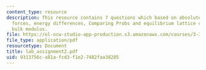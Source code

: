 ```yaml
---
content_type: resource
description: This resource contains 7 questions which based on absolute energies,
  forces, energy differences, Comparing Probs and equilibrium lattice constant and
  bulk modulus.
file: https://ol-ocw-studio-app-production.s3.amazonaws.com/courses/3-320-atomistic-computer-modeling-of-materials-sma-5107-spring-2005/9313756ca81afcd3f1e27482faa38285_lab_assignment2.pdf
file_type: application/pdf
resourcetype: Document
title: lab_assignment2.pdf
uid: 9313756c-a81a-fcd3-f1e2-7482faa38285
---
```

